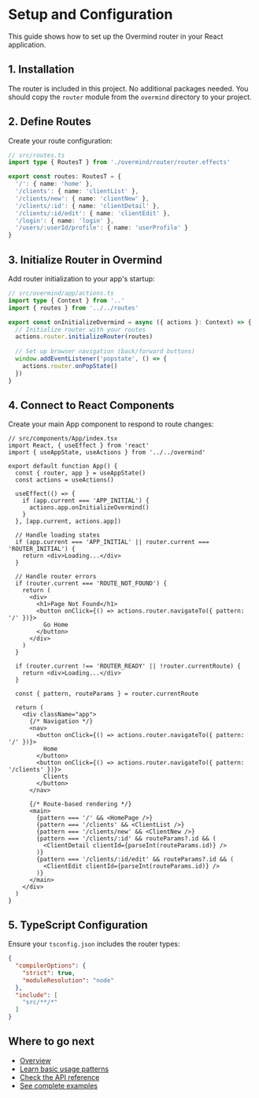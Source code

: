 # Setup and Configuration

This guide shows how to set up the Overmind router in your React application.

## 1. Installation

The router is included in this project. No additional packages needed.
You should copy the `router` module from the `overmind` directory to your project.

## 2. Define Routes

Create your route configuration:

```typescript
// src/routes.ts
import type { RoutesT } from './overmind/router/router.effects'

export const routes: RoutesT = {
  '/': { name: 'home' },
  '/clients': { name: 'clientList' },
  '/clients/new': { name: 'clientNew' },
  '/clients/:id': { name: 'clientDetail' },
  '/clients/:id/edit': { name: 'clientEdit' },
  '/login': { name: 'login' },
  '/users/:userId/profile': { name: 'userProfile' }
}
```

## 3. Initialize Router in Overmind

Add router initialization to your app's startup:

```typescript
// src/overmind/app/actions.ts
import type { Context } from '..'
import { routes } from '../../routes'

export const onInitializeOvermind = async ({ actions }: Context) => {
  // Initialize router with your routes
  actions.router.initializeRouter(routes)
  
  // Set up browser navigation (back/forward buttons)
  window.addEventListener('popstate', () => {
    actions.router.onPopState()
  })
}
```

## 4. Connect to React Components

Create your main App component to respond to route changes:

```tsx
// src/components/App/index.tsx
import React, { useEffect } from 'react'
import { useAppState, useActions } from '../../overmind'

export default function App() {
  const { router, app } = useAppState()
  const actions = useActions()

  useEffect(() => {
    if (app.current === 'APP_INITIAL') {
      actions.app.onInitializeOvermind()
    }
  }, [app.current, actions.app])

  // Handle loading states
  if (app.current === 'APP_INITIAL' || router.current === 'ROUTER_INITIAL') {
    return <div>Loading...</div>
  }

  // Handle router errors
  if (router.current === 'ROUTE_NOT_FOUND') {
    return (
      <div>
        <h1>Page Not Found</h1>
        <button onClick={() => actions.router.navigateTo({ pattern: '/' })}>
          Go Home
        </button>
      </div>
    )
  }

  if (router.current !== 'ROUTER_READY' || !router.currentRoute) {
    return <div>Loading...</div>
  }

  const { pattern, routeParams } = router.currentRoute

  return (
    <div className="app">
      {/* Navigation */}
      <nav>
        <button onClick={() => actions.router.navigateTo({ pattern: '/' })}>
          Home
        </button>
        <button onClick={() => actions.router.navigateTo({ pattern: '/clients' })}>
          Clients
        </button>
      </nav>

      {/* Route-based rendering */}
      <main>
        {pattern === '/' && <HomePage />}
        {pattern === '/clients' && <ClientList />}
        {pattern === '/clients/new' && <ClientNew />}
        {pattern === '/clients/:id' && routeParams?.id && (
          <ClientDetail clientId={parseInt(routeParams.id)} />
        )}
        {pattern === '/clients/:id/edit' && routeParams?.id && (
          <ClientEdit clientId={parseInt(routeParams.id)} />
        )}
      </main>
    </div>
  )
}
```

## 5. TypeScript Configuration

Ensure your `tsconfig.json` includes the router types:

```json
{
  "compilerOptions": {
    "strict": true,
    "moduleResolution": "node"
  },
  "include": [
    "src/**/*"
  ]
}
```

## Where to go next

- [Overview](../README.md)
- [Learn basic usage patterns](./USAGE.md)
- [Check the API reference](./API.md)
- [See complete examples](./EXAMPLES.md)
